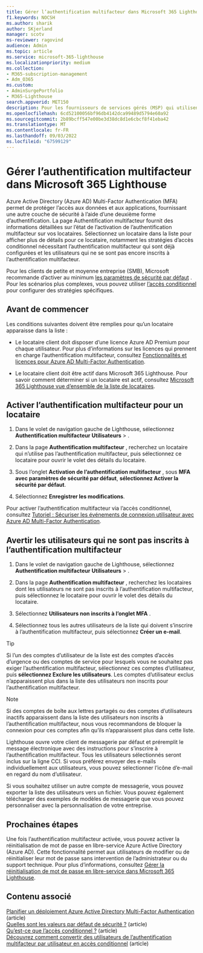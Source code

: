 ```yaml
---
title: Gérer l’authentification multifacteur dans Microsoft 365 Lighthouse
f1.keywords: NOCSH
ms.author: sharik
author: SKjerland
manager: scotv
ms-reviewer: ragovind
audience: Admin
ms.topic: article
ms.service: microsoft-365-lighthouse
ms.localizationpriority: medium
ms.collection:
- M365-subscription-management
- Adm_O365
ms.custom:
- AdminSurgePortfolio
- M365-Lighthouse
search.appverid: MET150
description: Pour les fournisseurs de services gérés (MSP) qui utilisent Microsoft 365 Lighthouse, découvrez comment gérer l’authentification multifacteur.
ms.openlocfilehash: 6cd52100056bf96db4142dca99489d5794e60a92
ms.sourcegitcommit: 2b89bcff547e00be3d38dc8d1e6cbcf8f41eba42
ms.translationtype: MT
ms.contentlocale: fr-FR
ms.lasthandoff: 09/03/2022
ms.locfileid: "67599129"
---
```

# <a name="manage-multifactor-authentication-in-microsoft-365-lighthouse"></a>Gérer l’authentification multifacteur dans Microsoft 365 Lighthouse

Azure Active Directory (Azure AD) Multi-Factor Authentication (MFA) permet de protéger l’accès aux données et aux applications, fournissant une autre couche de sécurité à l’aide d’une deuxième forme d’authentification. La page Authentification multifacteur fournit des informations détaillées sur l’état de l’activation de l’authentification multifacteur sur vos locataires. Sélectionnez un locataire dans la liste pour afficher plus de détails pour ce locataire, notamment les stratégies d’accès conditionnel nécessitant l’authentification multifacteur qui sont déjà configurées et les utilisateurs qui ne se sont pas encore inscrits à l’authentification multifacteur.

Pour les clients de petite et moyenne entreprise (SMB), Microsoft recommande d’activer au minimum [les paramètres de sécurité par défaut](/azure/active-directory/fundamentals/concept-fundamentals-security-defaults) . Pour les scénarios plus complexes, vous pouvez utiliser [l’accès conditionnel](/azure/active-directory/conditional-access/overview) pour configurer des stratégies spécifiques.

## <a name="before-you-begin"></a>Avant de commencer

Les conditions suivantes doivent être remplies pour qu’un locataire apparaisse dans la liste :

- Le locataire client doit disposer d’une licence Azure AD Premium pour chaque utilisateur. Pour plus d’informations sur les licences qui prennent en charge l’authentification multifacteur, consultez [Fonctionnalités et licences pour Azure AD Multi-Factor Authentication](/azure/active-directory/authentication/concept-mfa-licensing).

- Le locataire client doit être actif dans Microsoft 365 Lighthouse. Pour savoir comment déterminer si un locataire est actif, consultez [Microsoft 365 Lighthouse vue d’ensemble de la liste de locataires](/microsoft-365/lighthouse/m365-lighthouse-tenant-list-overview).

## <a name="enable-mfa-for-a-tenant"></a>Activer l’authentification multifacteur pour un locataire

1. Dans le volet de navigation gauche de Lighthouse, sélectionnez **Authentification multifacteur** **Utilisateurs** > .

2. Dans la page **Authentification multifacteur** , recherchez un locataire qui n’utilise pas l’authentification multifacteur, puis sélectionnez ce locataire pour ouvrir le volet des détails du locataire.

3. Sous l’onglet **Activation de l’authentification multifacteur** , sous **MFA avec paramètres de sécurité par défaut**, **sélectionnez Activer la sécurité par défaut**.

4. Sélectionnez **Enregistrer les modifications**.

Pour activer l’authentification multifacteur via l’accès conditionnel, consultez [Tutoriel : Sécuriser les événements de connexion utilisateur avec Azure AD Multi-Factor Authentication](/azure/active-directory/authentication/tutorial-enable-azure-mfa).

## <a name="notify-users-who-arent-registered-for-mfa"></a>Avertir les utilisateurs qui ne sont pas inscrits à l’authentification multifacteur

1. Dans le volet de navigation gauche de Lighthouse, sélectionnez **Authentification multifacteur** **Utilisateurs** > .

2. Dans la page **Authentification multifacteur** , recherchez les locataires dont les utilisateurs ne sont pas inscrits à l’authentification multifacteur, puis sélectionnez le locataire pour ouvrir le volet des détails du locataire.

3. Sélectionnez **Utilisateurs non inscrits à l’onglet MFA** .

4. Sélectionnez tous les autres utilisateurs de la liste qui doivent s’inscrire à l’authentification multifacteur, puis sélectionnez **Créer un e-mail**.

> [!TIP]
> Si l’un des comptes d’utilisateur de la liste est des comptes d’accès d’urgence ou des comptes de service pour lesquels vous ne souhaitez pas exiger l’authentification multifacteur, sélectionnez ces comptes d’utilisateur, puis **sélectionnez Exclure les utilisateurs**. Les comptes d’utilisateur exclus n’apparaissent plus dans la liste des utilisateurs non inscrits pour l’authentification multifacteur.

> [!NOTE]
> Si des comptes de boîte aux lettres partagés ou des comptes d’utilisateurs inactifs apparaissent dans la liste des utilisateurs non inscrits à l’authentification multifacteur, nous vous recommandons de bloquer la connexion pour ces comptes afin qu’ils n’apparaissent plus dans cette liste.


Lighthouse ouvre votre client de messagerie par défaut et préremplit le message électronique avec des instructions pour s’inscrire à l’authentification multifacteur. Tous les utilisateurs sélectionnés seront inclus sur la ligne CCI. Si vous préférez envoyer des e-mails individuellement aux utilisateurs, vous pouvez sélectionner l’icône d’e-mail en regard du nom d’utilisateur.

Si vous souhaitez utiliser un autre compte de messagerie, vous pouvez exporter la liste des utilisateurs vers un fichier. Vous pouvez également télécharger des exemples de modèles de messagerie que vous pouvez personnaliser avec la personnalisation de votre entreprise.

## <a name="next-steps"></a>Prochaines étapes

Une fois l’authentification multifacteur activée, vous pouvez activer la réinitialisation de mot de passe en libre-service Azure Active Directory (Azure AD). Cette fonctionnalité permet aux utilisateurs de modifier ou de réinitialiser leur mot de passe sans intervention de l’administrateur ou du support technique. Pour plus d’informations, consultez [Gérer la réinitialisation de mot de passe en libre-service dans Microsoft 365 Lighthouse](m365-lighthouse-manage-sspr.md).

## <a name="related-content"></a>Contenu associé

[Planifier un déploiement Azure Active Directory Multi-Factor Authentication](/azure/active-directory/authentication/howto-mfa-getstarted) (article)\
[Quelles sont les valeurs par défaut de sécurité ?](/azure/active-directory/fundamentals/concept-fundamentals-security-defaults) (article)\
[Qu’est-ce que l’accès conditionnel ?](/azure/active-directory/conditional-access/overview) (article)\
[Découvrez comment convertir des utilisateurs de l’authentification multifacteur par utilisateur en accès conditionnel](/azure/active-directory/authentication/howto-mfa-getstarted#convert-users-from-per-user-mfa-to-conditional-access-based-mfa) (article)
